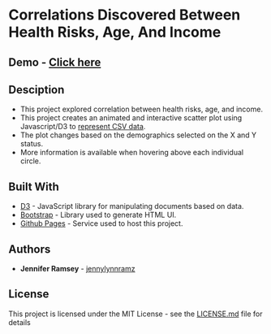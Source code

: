 # Correlations Discovered Between Health Risks, Age, And Income

## Demo - [Click here](http://jennylynnramz.com/health_risk_dashboard/)

## Desciption
* This project explored correlation between health risks, age, and income.
* This project creates an animated and interactive scatter plot using Javascript/D3 to [represent CSV data](https://github.com/jennylynnramz/health_risk_dashboard/blob/master/assets/data/data.csv).
* The plot changes based on the demographics selected on the X and Y status.
* More information is available when hovering above each individual circle.

## Built With

* [D3](https://d3js.org/) - JavaScript library for manipulating documents based on data.
* [Bootstrap](https://getbootstrap.com/) - Library used to generate HTML UI. 
* [Github Pages](https://pages.github.com/) - Service used to host this project.


## Authors

* **Jennifer Ramsey** - [jennylynnramz](https://github.com/jennylynnramz)


## License

This project is licensed under the MIT License - see the [LICENSE.md](LICENSE.md) file for details
